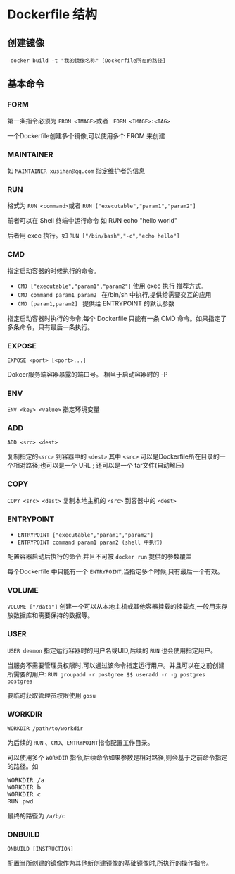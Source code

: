 # Dockerfile 结构

## 创建镜像

``` docker build -t "我的镜像名称" [Dockerfile所在的路径]```

## 基本命令

### FORM

第一条指令必须为 ``` FROM <IMAGE> ```或者 ``` FORM <IMAGE>:<TAG>```

一个Dockerfile创建多个镜像,可以使用多个 FROM 来创建

### MAINTAINER

如 ``` MAINTAINER xusihan@qq.com ``` 指定维护者的信息


### RUN

格式为 ``` RUN <command> ```或者 ``` RUN ["executable","param1","param2"] ```

前者可以在 Shell 终端中运行命令 如 RUN echo "hello world"

后者用 exec 执行。如 ``` RUN ["/bin/bash","-c","echo hello"] ```

### CMD 

指定启动容器的时候执行的命令。

- ```CMD ["executable","param1","param2"]``` 使用 exec 执行 推荐方式.
- ```CMD command param1 param2 ``` 在/bin/sh 中执行,提供给需要交互的应用
- ```CMD [param1,param2] ``` 提供给 ENTRYPOINT 的默认参数

指定启动容器时执行的命令,每个 Dockerfile 只能有一条 CMD 命令。如果指定了多条命令，只有最后一条执行。

### EXPOSE

``` EXPOSE <port> [<port>...] ```

Dokcer服务端容器暴露的端口号。 相当于启动容器时的 -P

### ENV

``` ENV <key> <value> ``` 指定环境变量

### ADD

``` ADD <src> <dest> ``` 

复制指定的```<src>``` 到容器中的 ```<dest>```  其中 ```<src>``` 可以是Dockerfile所在目录的一个相对路径;也可以是一个 URL ; 还可以是一个 tar文件(自动解压)

### COPY

``` COPY <src> <dest> ``` 复制本地主机的 ```<src>``` 到容器中的 ```<dest>```

### ENTRYPOINT

- ``` ENTRYPOINT ["executable","param1","param2"] ```
- ``` ENTRYPOINT command param1 param2 (shell 中执行) ```

配置容器启动后执行的命令,并且不可被 ``` docker run ``` 提供的参数覆盖

每个Dockerfile 中只能有一个 ```ENTRYPOINT```,当指定多个时候,只有最后一个有效。

### VOLUME

```VOLUME ["/data"]``` 创建一个可以从本地主机或其他容器挂载的挂载点,一般用来存放数据库和需要保持的数据等。

### USER
```USER deamon``` 指定运行容器时的用户名或UID,后续的 ```RUN``` 也会使用指定用户。

当服务不需要管理员权限时,可以通过该命令指定运行用户。并且可以在之前创建所需要的用户:
``` RUN groupadd -r postgree $$ useradd -r -g postgres postgres ```
 
要临时获取管理员权限使用 ```gosu``` 

### WORKDIR

```WORKDIR /path/to/workdir``` 

为后续的 ```RUN``` 、```CMD```、```ENTRYPOINT```指令配置工作目录。

可以使用多个 ```WORKDIR``` 指令,后续命令如果参数是相对路径,则会基于之前命令指定的路径。如

<pre>
WORKDIR /a
WORKDIR b
WORKDIR c
RUN pwd
</pre>

最终的路径为 ```/a/b/c```

### ONBUILD

```ONBUILD [INSTRUCTION] ```

配置当所创建的镜像作为其他新创建镜像的基础镜像时,所执行的操作指令。
